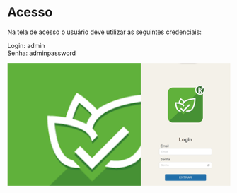 # Acesso
Na tela de acesso o usuário deve utilizar as seguintes credenciais:

<div class="row">
  <div class="col-sm-6">
    <div class="card mb-4">
      <div class="card-body">
        Login: admin <br/>
        Senha: adminpassword
      </div>
    </div>
  </div>
</div>

![image info](./login.png)

